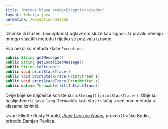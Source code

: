 ```yaml
---
title: "Metode klase <code>Exception</code>"
layout: lekcija-java
permalink: /exception-metode
---
```


Iznimke ili izuzeci (*exceptions*) uglavnom služe kao signali. U pravilu nemaju mnogo vlastitih metoda i rijetko se pozivaju izravno.

Evo nekoliko metoda klase `Exception`:

```java
public String getMessage()
public String getLocalizedMessage()
public String toString()
public void printStackTrace()
public void printStackTrace(PrintStream s)
public void printStackTrace(PrintWriter s)
public native Throwable fillInStackTrace()
```

Dvije koje se najčešće koriste su `toString()` i `printStackTrace()`. Obje su naslijeđene iz `java.lang.Throwable` kao što je slučaj s većinom metoda u klasama iznimki.


Izvor: Elliotte Rusty Harold, *[Java Lecture Notes](//www.cafeaulait.org/course/index.html)*, preveo Draško Budin, priredio Damjan Pavlica.
